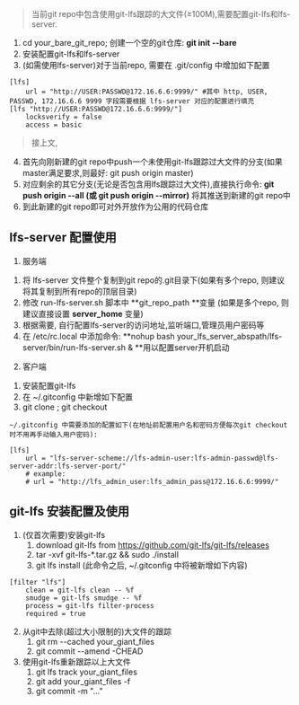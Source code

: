 > 当前git repo中包含使用git-lfs跟踪的大文件(≥100M),需要配置git-lfs和lfs-server.
1. cd your_bare_git_repo; 创建一个空的git仓库: **git init --bare**
2. 安装配置git-lfs和lfs-server
3. (如需使用lfs-server)对于当前repo, 需要在 .git/config 中增加如下配置
```
[lfs]
	url = "http://USER:PASSWD@172.16.6.6:9999/" #其中 http, USER, PASSWD, 172.16.6.6 9999 字段需要根据 lfs-server 对应的配置进行填充
[lfs "http://USER:PASSWD@172.16.6.6:9999/"]
	locksverify = false
	access = basic
```
> 接上文,
4. 首先向刚新建的git repo中push一个未使用git-lfs跟踪过大文件的分支(如果master满足要求,则最好: git push origin master)
5. 对应剩余的其它分支(无论是否包含用lfs跟踪过大文件),直接执行命令: **git push origin --all (或 git push origin --mirror)** 将其推送到新建的git repo中
6. 到此新建的git repo即可对外开放作为公用的代码仓库


## lfs-server 配置使用
1. 服务端
1) 将 lfs-server 文件整个复制到git repo的.git目录下(如果有多个repo, 则建议将其复制到所有repo的顶层目录)
2) 修改 run-lfs-server.sh 脚本中 **git_repo_path **变量 (如果是多个repo, 则建议直接设置 **server_home** 变量)
3) 根据需要, 自行配置lfs-server的访问地址,监听端口,管理员用户密码等
4) 在 /etc/rc.local 中添加命令: **nohup bash your_lfs_server_abspath/lfs-server/bin/run-lfs-server.sh & **用以配置server开机启动
2. 客户端
1) 安装配置git-lfs
2) 在 ~/.gitconfig 中新增如下配置
3) git clone ; git checkout
```
~/.gitconfig 中需要添加的配置如下(在地址前配置用户名和密码方便每次git checkout时不用再手动输入用户密码):

[lfs]
	url = "lfs-server-scheme://lfs-admin-user:lfs-admin-passwd@lfs-server-addr:lfs-server-port/"
	# example:
	# url = "http://lfs_admin_user:lfs_admin_pass@172.16.6.6:9999/"
```

## git-lfs 安装配置及使用
1.  (仅首次需要)安装git-lfs
    1) download git-lfs from https://github.com/git-lfs/git-lfs/releases
    2) tar -xvf git-lfs-*.tar.gz && sudo ./install
    3) git lfs install (此命令之后, ~/.gitconfig 中将被新增如下内容)
```
[filter "lfs"]
	clean = git-lfs clean -- %f
	smudge = git-lfs smudge -- %f
	process = git-lfs filter-process
	required = true
```
2. 从git中去除(超过大小限制的)大文件的跟踪
    1) git rm --cached your_giant_files
    2) git commit --amend -CHEAD
3. 使用git-lfs重新跟踪以上大文件
    1) git lfs track your_giant_files
    2) git add your_giant_files -f
    3) git commit -m "..."
